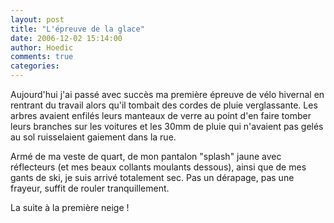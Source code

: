 ```yaml
---
layout: post
title: "L'épreuve de la glace"
date: 2006-12-02 15:14:00
author: Hoedic
comments: true
categories: 
---
```



Aujourd'hui j'ai passé avec succès ma première épreuve de vélo hivernal en rentrant du travail alors qu'il tombait des cordes de pluie verglassante. Les arbres avaient enfilés leurs manteaux de verre au point d'en faire tomber leurs branches sur les voitures et les 30mm de pluie qui n'avaient pas gelés au sol ruisselaient gaiement dans la rue.

Armé de ma veste de quart, de mon pantalon "splash" jaune avec réflecteurs (et mes beaux collants moulants dessous), ainsi que de mes gants de ski, je suis arrivé totalement sec. Pas un dérapage, pas une frayeur, suffit de rouler tranquillement.

La suite à la première neige !